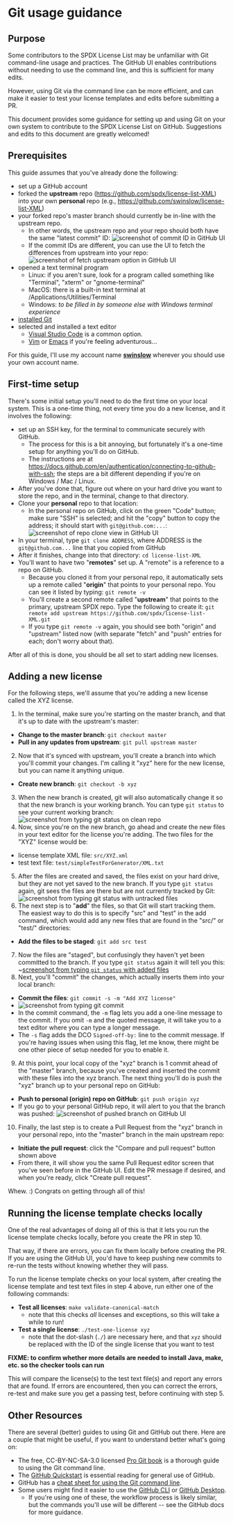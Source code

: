 # Git usage guidance

## Purpose

Some contributors to the SPDX License List may be unfamiliar with Git command-line usage and practices. The GitHub UI enables contributions without needing to use the command line, and this is sufficient for many edits.

However, using Git via the command line can be more efficient, and can make it easier to test your license templates and edits before submitting a PR.

This document provides some guidance for setting up and using Git on your own system to contribute to the SPDX License List on GitHub. Suggestions and edits to this document are greatly welcomed!

## Prerequisites

This guide assumes that you've already done the following:

* set up a GitHub account
* forked the **upstream** repo (https://github.com/spdx/license-list-XML) into your own **personal** repo (e.g., https://github.com/swinslow/license-list-XML)
* your forked repo's master branch should currently be in-line with the upstream repo.
  * In other words, the upstream repo and your repo should both have the same "latest commit" ID: ![screenshot of commit ID in GitHub UI](/DOCS/images/git-usage-commit-id.png)
  * If the commit IDs are different, you can use the UI to fetch the differences from upstream into your repo: ![screenshot of fetch upstream option in GitHub UI](/DOCS/images/git-usage-fetch-upstream-ui.png)
* opened a text terminal program
  * Linux: if you aren't sure, look for a program called something like "Terminal", "xterm" or "gnome-terminal"
  * MacOS: there is a built-in text terminal at /Applications/Utilities/Terminal
  * Windows: _to be filled in by someone else with Windows terminal experience_
* [installed Git](https://github.com/git-guides/install-git)
* selected and installed a text editor
  * [Visual Studio Code](https://code.visualstudio.com) is a common option.
  * [Vim](https://www.vim.org) or [Emacs](https://www.gnu.org/software/emacs/) if you're feeling adventurous...

For this guide, I'll use my account name [**swinslow**](https://github.com/swinslow) wherever you should use your own account name.

## First-time setup

There's some initial setup you'll need to do the first time on your local system. This is a one-time thing, not every time you do a new license, and it involves the following:
* set up an SSH key, for the terminal to communicate securely with GitHub.
  * The process for this is a bit annoying, but fortunately it's a one-time setup for anything you'll do on GitHub.
  * The instructions are at https://docs.github.com/en/authentication/connecting-to-github-with-ssh; the steps are a bit different depending if you're on Windows / Mac / Linux.
* After you've done that, figure out where on your hard drive you want to store the repo, and in the terminal, change to that directory.
* Clone your **personal** repo to that location:
  * In the personal repo on GitHub, click on the green "Code" button; make sure "SSH" is selected; and hit the "copy" button to copy the address; it should start with `git@github.com:...`: ![screenshot of repo clone view in GitHub UI](/DOCS/images/git-usage-clone-ui.png)
* In your terminal, type `git clone ADDRESS`, where ADDRESS is the `git@github.com...` line that you copied from GitHub
* After it finishes, change into that directory: `cd license-list-XML`
* You'll want to have two "**remotes**" set up. A "remote" is a reference to a repo on GitHub.
  * Because you cloned it from your personal repo, it automatically sets up a remote called "**origin**" that points to your personal repo. You can see it listed by typing: `git remote -v`
  * You'll create a second remote called "**upstream**" that points to the primary, upstream SPDX repo. Type the following to create it: `git remote add upstream https://github.com/spdx/license-list-XML.git`
  * If you type `git remote -v` again, you should see both "origin" and "upstream" listed now (with separate "fetch" and "push" entries for each; don't worry about that).

After all of this is done, you should be all set to start adding new licenses.

## Adding a new license

For the following steps, we'll assume that you're adding a new license called the XYZ license.

1. In the terminal, make sure you're starting on the master branch, and that it's up to date with the upstream's master:
  * **Change to the master branch**: `git checkout master`
  * **Pull in any updates from upstream**: `git pull upstream master`
2. Now that it's synced with upstream, you'll create a branch into which you'll commit your changes. I'm calling it "xyz" here for the new license, but you can name it anything unique.
  * **Create new branch**: `git checkout -b xyz`
3. When the new branch is created, git will also automatically change it so that the new branch is your working branch. You can type `git status` to see your current working branch: ![screenshot from typing `git status` on clean repo](/DOCS/images/git-usage-git-status-clean.png)
4. Now, since you're on the new branch, go ahead and create the new files in your text editor for the license you're adding. The two files for the "XYZ" license would be:
  * license template XML file: `src/XYZ.xml`
  * test text file: `test/simpleTestForGenerator/XML.txt`
5. After the files are created and saved, the files exist on your hard drive, but they are not yet saved to the new branch. If you type `git status` again, git sees the files are there but are not currently tracked by Git: ![screenshot from typing `git status` with untracked files](/DOCS/images/git-usage-git-status-untracked.png)
6. The next step is to "**add**" the files, so that Git will start tracking them. The easiest way to do this is to specify "src" and "test" in the add command, which would add any new files that are found in the "src/" or "test/" directories:
  * **Add the files to be staged**: `git add src test`
7. Now the files are "staged", but confusingly they haven't yet been committed to the branch. If you type `git status` again it will tell you this: ~[screenshot from typing `git status` with added files](/DOCS/images/git-usage-git-status-added.png)
8. Next, you'll "commit" the changes, which actually inserts them into your local branch:
  * **Commit the files**: `git commit -s -m "Add XYZ license"`
  * ![screenshot from typing `git commit`](/DOCS/images/git-usage-git-commit.png)
  * In the commit command, the `-m` flag lets you add a one-line message to the commit. If you omit `-m` and the quoted message, it will take you to a text editor where you can type a longer message.
  * The `-s` flag adds the DCO `Signed-off-by:` line to the commit message. If you're having issues when using this flag, let me know, there might be one other piece of setup needed for you to enable it.
9. At this point, your local copy of the "xyz" branch is 1 commit ahead of the "master" branch, because you've created and inserted the commit with these files into the xyz branch. The next thing you'll do is push the "xyz" branch up to your personal repo on GitHub:
  * **Push to personal (origin) repo on GitHub**: `git push origin xyz`
  * If you go to your personal GitHub repo, it will alert to you that the branch was pushed: ![screenshot of pushed branch on GitHub UI](/DOCS/images/git-usage-push-ui.png)
10. Finally, the last step is to create a Pull Request from the "xyz" branch in your personal repo, into the "master" branch in the main upstream repo:
  * **Initiate the pull request**: click the "Compare and pull request" button shown above
  * From there, it will show you the same Pull Request editor screen that you've seen before in the GitHub UI. Edit the PR message if desired, and when you're ready, click "Create pull request".

Whew.  :)  Congrats on getting through all of this!

## Running the license template checks locally

One of the real advantages of doing all of this is that it lets you run the license template checks locally, before you create the PR in step 10.

That way, if there are errors, you can fix them locally before creating the PR. If you are using the GitHub UI, you'd have to keep pushing new commits to re-run the tests without knowing whether they will pass.

To run the license template checks on your local system, after creating the license template and test text files in step 4 above, run either one of the following commands:

* **Test all licenses**: `make validate-canonical-match`
  * note that this checks _all_ licenses and exceptions, so this will take a while to run!
* **Test a single license**: `./test-one-license xyz`
  * note that the dot-slash (`./`) are necessary here, and that `xyz` should be replaced with the ID of the single license that you want to test

**FIXME: to confirm whether more details are needed to install Java, make, etc. so the checker tools can run**

This will compare the license(s) to the test text file(s) and report any errors that are found. If errors are encountered, then you can correct the errors, re-test and make sure you get a passing test, before continuing with step 5.

## Other Resources

There are several (better) guides to using Git and GitHub out there. Here are a couple that might be useful, if you want to understand better what's going on:
* The free, CC-BY-NC-SA-3.0 licensed [Pro Git book](https://git-scm.com/book/en/v2) is a thorough guide to using the Git command line.
* The [GitHub Quickstart](https://docs.github.com/en/get-started/quickstart/hello-world) is essential reading for general use of GitHub.
* GitHub has a [cheat sheet for using the Git command line](https://training.github.com).
* Some users might find it easier to use the [GitHub CLI](https://cli.github.com) or [GitHub Desktop](https://docs.github.com/en/desktop).
  * If you're using one of these, the workflow process is likely similar, but the commands you'll use will be different -- see the GitHub docs for more guidance.
